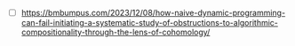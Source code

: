 
- [ ] https://bmbumpus.com/2023/12/08/how-naive-dynamic-programming-can-fail-initiating-a-systematic-study-of-obstructions-to-algorithmic-compositionality-through-the-lens-of-cohomology/